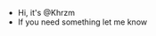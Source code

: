 - Hi, it's @Khrzm
- If you need something let me know

<!---
Khrzm/Khrzm is a ✨ special ✨ repository because its `README.md` (this file) appears on your GitHub profile.
You can click the Preview link to take a look at your changes.
--->
